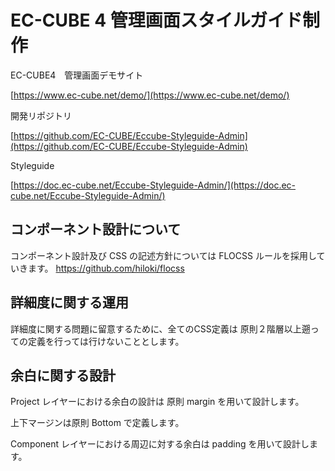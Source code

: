 # EC-CUBE 4 管理画面スタイルガイド制作

EC-CUBE4　管理画面デモサイト

[https://www.ec-cube.net/demo/](https://www.ec-cube.net/demo/)

開発リポジトリ

[https://github.com/EC-CUBE/Eccube-Styleguide-Admin](https://github.com/EC-CUBE/Eccube-Styleguide-Admin)

Styleguide

[https://doc.ec-cube.net/Eccube-Styleguide-Admin/](https://doc.ec-cube.net/Eccube-Styleguide-Admin/)

<!-- HTML Moc -->

<!-- [https://doc.ec-cube.net/Eccube-Styleguide-Admin/](https://doc.ec-cube.net/Eccube-Styleguide-Admin/) -->

## コンポーネント設計について

コンポーネント設計及び CSS の記述方針については FLOCSS ルールを採用していきます。
https://github.com/hiloki/flocss

## 詳細度に関する運用

詳細度に関する問題に留意するために、全てのCSS定義は 原則２階層以上遡っての定義を行っては行けないこととします。

## 余白に関する設計

Project レイヤーにおける余白の設計は 原則 margin を用いて設計します。

上下マージンは原則 Bottom で定義します。

Component レイヤーにおける周辺に対する余白は padding を用いて設計します。
